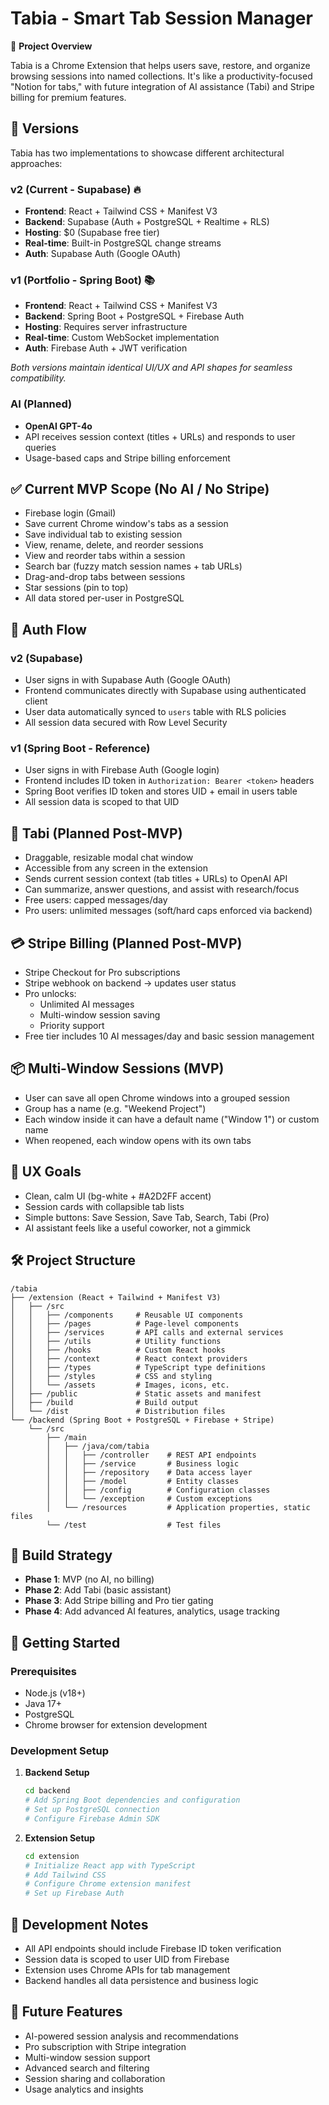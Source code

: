 # Tabia - Smart Tab Session Manager

🧠 **Project Overview**

Tabia is a Chrome Extension that helps users save, restore, and organize browsing sessions into named collections. It's like a productivity-focused "Notion for tabs," with future integration of AI assistance (Tabi) and Stripe billing for premium features.

## 🚀 Versions

Tabia has two implementations to showcase different architectural approaches:

### **v2 (Current - Supabase)** 🔥
- **Frontend**: React + Tailwind CSS + Manifest V3
- **Backend**: Supabase (Auth + PostgreSQL + Realtime + RLS)
- **Hosting**: $0 (Supabase free tier)
- **Real-time**: Built-in PostgreSQL change streams
- **Auth**: Supabase Auth (Google OAuth)

### **v1 (Portfolio - Spring Boot)** 📚
- **Frontend**: React + Tailwind CSS + Manifest V3  
- **Backend**: Spring Boot + PostgreSQL + Firebase Auth
- **Hosting**: Requires server infrastructure
- **Real-time**: Custom WebSocket implementation
- **Auth**: Firebase Auth + JWT verification

*Both versions maintain identical UI/UX and API shapes for seamless compatibility.*

### AI (Planned)
- **OpenAI GPT-4o**
- API receives session context (titles + URLs) and responds to user queries
- Usage-based caps and Stripe billing enforcement

## ✅ Current MVP Scope (No AI / No Stripe)

- Firebase login (Gmail)
- Save current Chrome window's tabs as a session
- Save individual tab to existing session
- View, rename, delete, and reorder sessions
- View and reorder tabs within a session
- Search bar (fuzzy match session names + tab URLs)
- Drag-and-drop tabs between sessions
- Star sessions (pin to top)
- All data stored per-user in PostgreSQL

## 🔐 Auth Flow

### v2 (Supabase)
- User signs in with Supabase Auth (Google OAuth)
- Frontend communicates directly with Supabase using authenticated client
- User data automatically synced to `users` table with RLS policies
- All session data secured with Row Level Security

### v1 (Spring Boot - Reference)
- User signs in with Firebase Auth (Google login)  
- Frontend includes ID token in `Authorization: Bearer <token>` headers
- Spring Boot verifies ID token and stores UID + email in users table
- All session data is scoped to that UID

## 🧠 Tabi (Planned Post-MVP)

- Draggable, resizable modal chat window
- Accessible from any screen in the extension
- Sends current session context (tab titles + URLs) to OpenAI API
- Can summarize, answer questions, and assist with research/focus
- Free users: capped messages/day
- Pro users: unlimited messages (soft/hard caps enforced via backend)

## 💳 Stripe Billing (Planned Post-MVP)

- Stripe Checkout for Pro subscriptions
- Stripe webhook on backend → updates user status
- Pro unlocks:
  - Unlimited AI messages
  - Multi-window session saving
  - Priority support
- Free tier includes 10 AI messages/day and basic session management

## 📦 Multi-Window Sessions (MVP)

- User can save all open Chrome windows into a grouped session
- Group has a name (e.g. "Weekend Project")
- Each window inside it can have a default name ("Window 1") or custom name
- When reopened, each window opens with its own tabs

## 🧠 UX Goals

- Clean, calm UI (bg-white + #A2D2FF accent)
- Session cards with collapsible tab lists
- Simple buttons: Save Session, Save Tab, Search, Tabi (Pro)
- AI assistant feels like a useful coworker, not a gimmick

## 🛠 Project Structure

```
/tabia
├── /extension (React + Tailwind + Manifest V3)
│   ├── /src
│   │   ├── /components     # Reusable UI components
│   │   ├── /pages          # Page-level components
│   │   ├── /services       # API calls and external services
│   │   ├── /utils          # Utility functions
│   │   ├── /hooks          # Custom React hooks
│   │   ├── /context        # React context providers
│   │   ├── /types          # TypeScript type definitions
│   │   ├── /styles         # CSS and styling
│   │   └── /assets         # Images, icons, etc.
│   ├── /public             # Static assets and manifest
│   ├── /build              # Build output
│   └── /dist               # Distribution files
└── /backend (Spring Boot + PostgreSQL + Firebase + Stripe)
    └── /src
        ├── /main
        │   ├── /java/com/tabia
        │   │   ├── /controller    # REST API endpoints
        │   │   ├── /service       # Business logic
        │   │   ├── /repository    # Data access layer
        │   │   ├── /model         # Entity classes
        │   │   ├── /config        # Configuration classes
        │   │   └── /exception     # Custom exceptions
        │   └── /resources         # Application properties, static files
        └── /test                  # Test files
```

## 🧭 Build Strategy

- **Phase 1**: MVP (no AI, no billing)
- **Phase 2**: Add Tabi (basic assistant)
- **Phase 3**: Add Stripe billing and Pro tier gating
- **Phase 4**: Add advanced AI features, analytics, usage tracking

## 🚀 Getting Started

### Prerequisites
- Node.js (v18+)
- Java 17+
- PostgreSQL
- Chrome browser for extension development

### Development Setup

1. **Backend Setup**
   ```bash
   cd backend
   # Add Spring Boot dependencies and configuration
   # Set up PostgreSQL connection
   # Configure Firebase Admin SDK
   ```

2. **Extension Setup**
   ```bash
   cd extension
   # Initialize React app with TypeScript
   # Add Tailwind CSS
   # Configure Chrome extension manifest
   # Set up Firebase Auth
   ```

## 📝 Development Notes

- All API endpoints should include Firebase ID token verification
- Session data is scoped to user UID from Firebase
- Extension uses Chrome APIs for tab management
- Backend handles all data persistence and business logic

## 🔮 Future Features

- AI-powered session analysis and recommendations
- Pro subscription with Stripe integration
- Multi-window session support
- Advanced search and filtering
- Session sharing and collaboration
- Usage analytics and insights 
